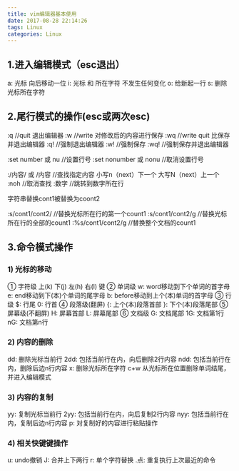 ```yaml
---
title: vim编辑器基本使用
date: 2017-08-28 22:14:26
tags: Linux
categories: Linux
---
```




## 1.进入编辑模式（esc退出）
> 
a: 光标 向后移动一位
i: 光标 和 所在字符 不发生任何变化
o: 给新起一行
s: 删除光标所在字符

## 2.尾行模式的操作(esc或两次esc)
> 
:q                  //quit 退出编辑器
:w                  //write 对修改后的内容进行保存
:wq                 //write quit 比保存并退出编辑器
:q!                 //强制退出编辑器
:w!                 //强制保存
:wq!                //强制保存并退出编辑器
> 
:set number 或 nu        //设置行号
:set nonumber 或 nonu    //取消设置行号
> 
:/内容/    或    /内容   //查找指定内容
                        小写n（next）下一个
                        大写N（next）上一个
:noh                    //取消查找
:数字                     //跳转到数字所在行

字符串替换cont1被替换为coont2
> 
:s/cont1/cont2/         //替换光标所在行的第一个count1
:s/cont1/cont2/g        //替换光标所在行的全部的count1
:%s/cont1/cont2/g       //替换整个文档的count1



## 3.命令模式操作
> 
### 1) 光标的移动
① 字符级
    上(k) 下(j) 左(h) 右(l) 键
② 单词级
    w: word移动到下个单词的首字母
    e: end移动到下(本)个单词的尾字母
    b: before移动到上个(本)单词的首字母
③ 行级
    $: 行尾
    0: 行首
④ 段落级(翻屏)
    {: 上个(本)段落首部
    }: 下个(本)段落尾部
⑤ 屏幕级(不翻屏)
    H: 屏幕首部
    L: 屏幕尾部
⑥ 文档级
    G: 文档尾部
    1G: 文档第1行
    nG: 文档第n行

    
### 2) 内容的删除
> 
dd:     删除光标当前行
2dd:    包括当前行在内，向后删除2行内容
ndd:    包括当前行在内，删除后边n行内容
x:      删除光标所在字符
c+w     从光标所在位置删除单词结尾，并进入编辑模式

### 3) 内容的复制
> 
yy:     复制光标当前行
2yy:    包括当前行在内，向后复制2行内容
nyy:    包括当前行在内，复制后边n行内容
p:      对复制好的内容进行粘贴操作

### 4) 相关快键键操作
> 
u:      undo撤销
J:      合并上下两行
r:      单个字符替换
.点:     重复执行上次最近的命令



